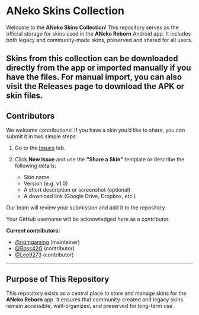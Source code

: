 # ANeko Skins Collection

Welcome to the **ANeko Skins Collection**!
This repository serves as the official storage for skins used in the **ANeko Reborn** Android app. It includes both legacy and community-made skins, preserved and shared for all users.

Skins from this collection can be downloaded directly from the app or imported manually if you have the files.
For manual import, you can also visit the Releases
page to download the APK or skin files.
---

## Contributors

We welcome contributions! If you have a skin you’d like to share, you can submit it in two simple steps:

1. Go to the [Issues](https://github.com/pass-with-high-score/Aneko-skin/issues) tab.
2. Click **New Issue** and use the **"Share a Skin"** template or describe the following details:

   * Skin name
   * Version (e.g. v1.0)
   * A short description or screenshot (optional)
   * A download link (Google Drive, Dropbox, etc.)

Our team will review your submission and add it to the repository.

Your GitHub username will be acknowledged here as a contributor.

**Current contributors:**

* [@nqmgaming](https://github.com/nqmgaming) (maintainer)
* [@Boss42O](https://github.com/Boss42O) (contributor)
* [@Leo9273](https://github.com/Leo9273) (contributor)

---

## Purpose of This Repository

This repository exists as a central place to store and manage skins for the **ANeko Reborn** app.
It ensures that community-created and legacy skins remain accessible, well-organized, and preserved for long-term use.
